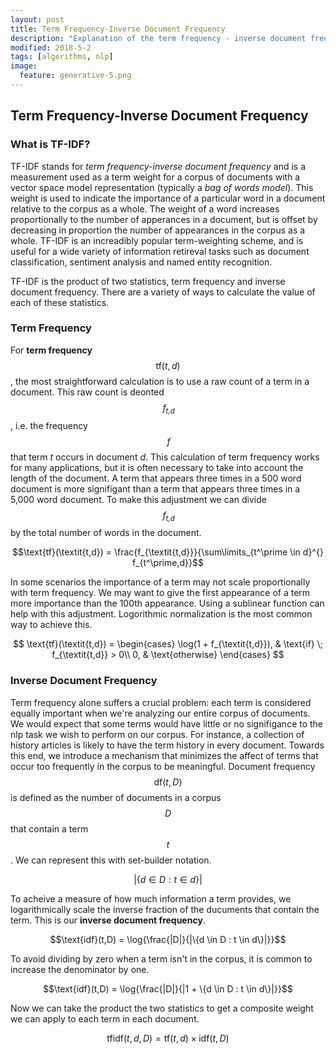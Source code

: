 ```yaml
---
layout: post
title: Term Frequency-Inverse Document Frequency
description: "Explanation of the term frequency - inverse document frequency algorithm."
modified: 2018-5-2
tags: [algorithms, nlp]
image:
  feature: generative-5.png
---
```

## Term Frequency-Inverse Document Frequency

### What is TF-IDF?
TF-IDF stands for *term frequency-inverse document frequency* and is a measurement used as a term weight for a corpus of documents with a vector space model representation (typically a *bag of words model*).
This weight is used to indicate the importance of a particular word in a document relative to the corpus as a whole. The weight of a word increases proportionally to the number of apperances in a document, 
but is offset by decreasing in proportion the number of appearances in the corpus as a whole. TF-IDF is an increadibly popular term-weighting scheme, and is useful for a wide variety of information retireval tasks such as document classification, sentiment analysis and named entity recognition.

TF-IDF is the product of two statistics, term frequency and inverse document frequency. There are a variety of ways to calculate the value of each of these statistics.

### Term Frequency

For **term frequency** $$\text{tf}(t,d)$$, the most straightforward calculation is to use a raw count of a term in a document. This raw count is deonted  $$\, f_{\textit{t,d}}$$, i.e. the frequency $$\, f$$ that term *t* occurs in document *d*. This calculation of term frequency works for many applications, but it is often necessary to take into account the length of the document. A term that appears three times in a 500 word document is more signifigant than a term that appears three times in a 5,000 word document. To make this adjustment we can divide $$\, f_{\textit{t,d}}$$ by the total number of words in the document. 

$$\text{tf}(\textit{t,d}) = \frac{f_{\textit{t,d}}}{\sum\limits_{t^\prime \in d}^{} f_{t^\prime,d}}$$

In some scenarios the importance of a term may not scale proportionally with term frequency. We may want to give the first appearance of a term more importance than the 100th appearance. Using a sublinear function can help with this adjustment. Logorithmic normalization is the most common way to achieve this.

$$
\text{tf}(\textit{t,d}) =  \begin{cases}
		      \log(1 + f_{\textit{t,d}}), & \text{if} \; f_{\textit{t,d}} > 0\\
		      0, & \text{otherwise}
		    \end{cases}
$$

### Inverse Document Frequency

Term frequency alone suffers a crucial problem: each term is considered equally important when we're analyzing our entire corpus of documents. We would expect that some terms would have little or no signifigance to the nlp task we wish to perform on our corpus. For instance, a collection of history articles is likely to have the term history in every document. Towards this end, we introduce a mechanism that minimizes the affect of terms that occur too frequently in the corpus to be meaningful. Document frequency $$\text{df}(t,D)$$ is defined as the number of documents in a corpus $$D$$ that contain a term $$t$$. We can represent this with set-builder notation. 

$$|\{d \in D : t \in d\}|$$

To acheive a measure of how much information a term provides, we logarithmically scale the inverse fraction of the ducuments that contain the term. This is our **inverse document frequency**.

$$\text{idf}(t,D) = \log{\frac{|D|}{|\{d \in D : t \in d\}|}}$$

To avoid dividing by zero when a term isn't in the corpus, it is common to increase the denominator by one. 

$$\text{idf}(t,D) = \log{\frac{|D|}{|1 + \{d \in D : t \in d\}|}}$$

Now we can take the product the two statistics to get a composite weight we can apply to each term in each document. 

$$\text{tfidf}(t,d,D) = \text{tf}(t,d) \times \text{idf}(t,D)$$

